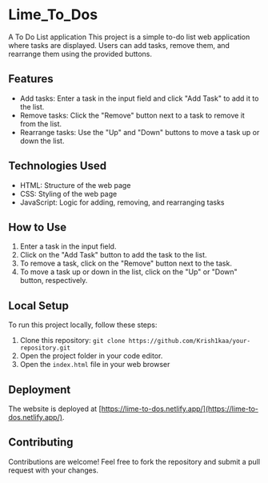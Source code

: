 # Lime_To_Dos
A To Do List application
This project is a simple to-do list web application where tasks are displayed. Users can add tasks, remove them, and rearrange them using the provided buttons.

## Features

- Add tasks: Enter a task in the input field and click "Add Task" to add it to the list.
- Remove tasks: Click the "Remove" button next to a task to remove it from the list.
- Rearrange tasks: Use the "Up" and "Down" buttons to move a task up or down the list.

## Technologies Used

- HTML: Structure of the web page
- CSS: Styling of the web page
- JavaScript: Logic for adding, removing, and rearranging tasks
## How to Use

1. Enter a task in the input field.
2. Click on the "Add Task" button to add the task to the list.
3. To remove a task, click on the "Remove" button next to the task.
4. To move a task up or down in the list, click on the "Up" or "Down" button, respectively.

## Local Setup

To run this project locally, follow these steps:

1. Clone this repository: `git clone https://github.com/Krish1kaa/your-repository.git`
2. Open the project folder in your code editor.
3. Open the `index.html` file in your web browser
## Deployment
The website is deployed at [https://lime-to-dos.netlify.app/](https://lime-to-dos.netlify.app/).
## Contributing

Contributions are welcome! Feel free to fork the repository and submit a pull request with your changes.